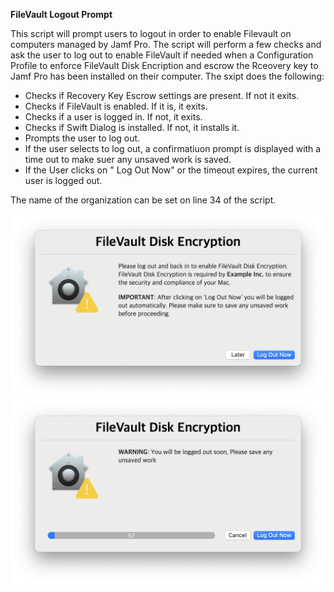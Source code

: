 **FileVault Logout Prompt**

This script will prompt users to logout in order to enable Filevault on computers managed by Jamf Pro. The script will perform a few checks and ask the user to log out to enable FileVault if needed when a Configuration Profile to enforce FileVault Disk Encription and escrow the Rceovery key to Jamf Pro has been installed on their computer. The sxipt does the following:

- Checks if Recovery Key Escrow settings are present.  If not it exits.
- Checks if FileVault is enabled.  If it is, it exits.
- Checks if a user is logged in. If not, it exits.
- Checks if Swift Dialog is installed. If not, it installs it.
- Prompts the user to log out.
- If the user selects to log out, a confirmatiuon prompt is displayed with a time out to make suer any unsaved work is saved.
- If the User clicks on " Log Out Now" or the timeout expires, the current user is logged out.

The name of the organization can be set on line 34 of the script.

<img width="727" alt="Screenshot 2025-04-14 at 22 51 26" src="https://github.com/Sdelsaz/FileVault-Logout-Prompt/blob/main/Screenshot%201.png" />
<img width="727" alt="Screenshot 2025-04-14 at 22 51 39" src="https://github.com/Sdelsaz/FileVault-Logout-Prompt/blob/main/Screenshot%202.png" />
